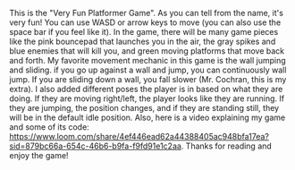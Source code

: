 This is the "Very Fun Platformer Game". As you can tell from the name, it's very fun! You can use WASD or arrow keys to move (you can also use the space bar if you feel like it). In the game, there will be many game pieces like the pink bouncepad that launches you in the air, the gray spikes and blue enemies that will kill you, and green moving platforms that move back and forth. My favorite movement mechanic in this game is the wall jumping and sliding. if you go up against a wall and jump, you can continuously wall jump. If you are sliding down a wall, you fall slower (Mr. Cochran, this is my extra). I also added different poses the player is in based on what they are doing. If they are moving right/left, the player looks like they are running. If they are jumping, the position changes, and if they are standing still, they will be in the default idle position. Also, here is a video explaining my game and some of its code: https://www.loom.com/share/4ef446ead62a44388405ac948bfa17ea?sid=879bc66a-654c-46b6-b9fa-f9fd91e1c2aa. Thanks for reading and enjoy the game! 
